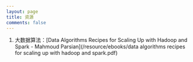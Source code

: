 ```yaml
---
layout: page
title: 资源
comments: false
---
```


1. 大数据算法：[Data Algorithms Recipes for Scaling Up with Hadoop and Spark - Mahmoud Parsian](/resource/ebooks/data algorithms recipes for scaling up with hadoop and spark.pdf) <br/>
